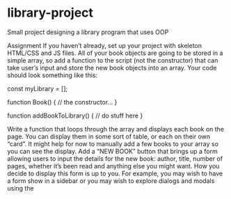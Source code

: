 # library-project

Small project designing a library program that uses OOP

Assignment
If you haven’t already, set up your project with skeleton HTML/CSS and JS files.
All of your book objects are going to be stored in a simple array, so add a function to the script (not the constructor) that can take user’s input and store the new book objects into an array. Your code should look something like this:

const myLibrary = [];

function Book() {
  // the constructor...
}

function addBookToLibrary() {
  // do stuff here
}

Write a function that loops through the array and displays each book on the page. You can display them in some sort of table, or each on their own “card”. It might help for now to manually add a few books to your array so you can see the display.
Add a “NEW BOOK” button that brings up a form allowing users to input the details for the new book: author, title, number of pages, whether it’s been read and anything else you might want. How you decide to display this form is up to you. For example, you may wish to have a form show in a sidebar or you may wish to explore dialogs and modals using the <dialog> tag. However you do this, you will most likely encounter an issue where submitting your form will not do what you expect it to do. That’s because the submit input tries to send the data to a server by default. If you’ve done the bonus section for the calculator assignment, you might be familiar with event.preventDefault();. Read up on the event.preventDefault documentation again and see how you can solve this issue!
Add a button on each book’s display to remove the book from the library.
You will need to associate your DOM elements with the actual book objects in some way. One easy solution is giving them a data-attribute that corresponds to the index of the library array.
Add a button on each book’s display to change its read status.
To facilitate this you will want to create the function that toggles a book’s read status on your Book prototype instance.
NOTE: You’re not required to add any type of storage right now. You will have the option to come back to this project later on in the course.

TO DO:

1. Display the books